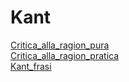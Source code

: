 # Kant
[Critica_alla_ragion_pura](/notes/Critica_alla_ragion_pura)  
[Critica_alla_ragion_pratica](/notes/Critica_alla_ragion_pratica)  
[Kant_frasi](/notes/Kant_frasi)  
